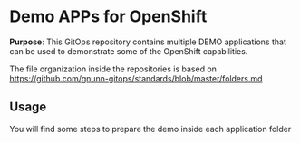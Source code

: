 # Demo APPs for OpenShift

**Purpose**: This GitOps repository contains multiple DEMO applications that can be used to demonstrate some of the OpenShift capabilities.

The file organization inside the repositories is based on https://github.com/gnunn-gitops/standards/blob/master/folders.md

## Usage

You will find some steps to prepare the demo inside each application folder





